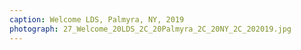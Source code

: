 ```yaml
---
caption: Welcome LDS, Palmyra, NY, 2019
photograph: 27_Welcome_20LDS_2C_20Palmyra_2C_20NY_2C_202019.jpg
---
```

